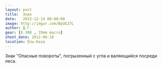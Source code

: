 ```yaml
---
layout: post
title:  Знак
date:   2015-12-14 00:00:00
image: http://imgur.com/BpUGJ7L
author: Д.Г.
gear: [E-300 , 35mm macro]
shoot_date: 2012-06-18
location: Ёль-база
---
```


Знак "Опасные повороты", погрызенный с угла и валяющийся посреди леса.

